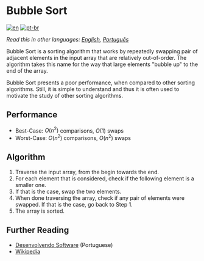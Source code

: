 # Bubble Sort

[![en](https://img.shields.io/badge/lang-en-red.svg)](./README.md) [![pt-br](https://img.shields.io/badge/lang-pt--br-green.svg)](README.pt-br.md)

_Read this in other languages: [English](README.md), [Português](README.pt-br.md)_

Bubble Sort is a sorting algorithm that works by repeatedly swapping pair of
adjacent elements in the input array that are relatively out-of-order. The
algorithm takes this name for the way that large elements "bubble up" to the end
of the array.

Bubble Sort presents a poor performance, when compared to other sorting
algorithms. Still, it is simple to understand and thus it is often used to motivate
the study of other sorting algorithms.

## Performance

- Best-Case: $O(n^2)$ comparisons, $O(1)$ swaps
- Worst-Case: $O(n^2)$ comparisons, $O(n^2)$ swaps

## Algorithm

1. Traverse the input array, from the begin towards the end.
2. For each element that is considered, check if the following element is a smaller one.
3. If that is the case, swap the two elements.
4. When done traversing the array, check if any pair of elements were swapped.
If that is the case, go back to Step 1.
5. The array is sorted.

## Further Reading

- [Desenvolvendo Software](http://desenvolvendosoftware.com.br/algoritmos/ordenacao/bubble-sort.html) (Portuguese)
- [Wikipedia](https://en.wikipedia.org/wiki/Bubble_sort)
